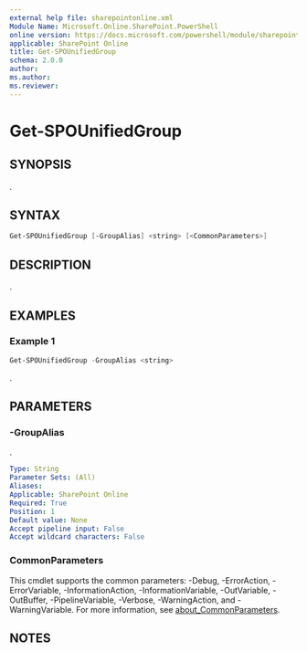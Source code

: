 ```yaml
---
external help file: sharepointonline.xml
Module Name: Microsoft.Online.SharePoint.PowerShell
online version: https://docs.microsoft.com/powershell/module/sharepoint-online/get-spounifiedgroup
applicable: SharePoint Online
title: Get-SPOUnifiedGroup
schema: 2.0.0
author:
ms.author:
ms.reviewer:
---
```


# Get-SPOUnifiedGroup

## SYNOPSIS

.

## SYNTAX

```powershell
Get-SPOUnifiedGroup [-GroupAlias] <string> [<CommonParameters>]
```

## DESCRIPTION

.

## EXAMPLES

### Example 1

```powershell
Get-SPOUnifiedGroup -GroupAlias <string>
```

.

## PARAMETERS

### -GroupAlias

.

```yaml
Type: String
Parameter Sets: (All)
Aliases:
Applicable: SharePoint Online
Required: True
Position: 1
Default value: None
Accept pipeline input: False
Accept wildcard characters: False
```

### CommonParameters

This cmdlet supports the common parameters: -Debug, -ErrorAction, -ErrorVariable, -InformationAction, -InformationVariable, -OutVariable, -OutBuffer, -PipelineVariable, -Verbose, -WarningAction, and -WarningVariable. For more information, see [about_CommonParameters](https://go.microsoft.com/fwlink/p/?LinkID=113216).

## NOTES
